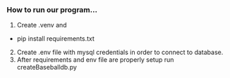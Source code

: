 ### How to run our program...

1. Create .venv and 
  - pip install requirements.txt
2. Create .env file with mysql credentials in order to connect to database.
3. After requirements and env file are properly setup run createBaseballdb.py
